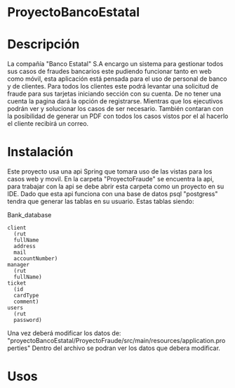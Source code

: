 # ProyectoBancoEstatal

# Descripción
La compañía "Banco Estatal" S.A encargo un sistema para gestionar todos sus casos de fraudes bancarios este pudiendo funcionar tanto en web como móvil, esta aplicación está pensada para el uso de personal de banco y de clientes.
Para todos los clientes este podrá levantar una solicitud de fraude para sus tarjetas iniciando sección con su cuenta. De no tener una cuenta la pagina dará la opción de registrarse.
Mientras que los ejecutivos podrán ver y solucionar los casos de ser necesario. También contaran con la posibilidad de generar un PDF con todos los casos vistos por el al hacerlo el cliente recibirá un correo.

# Instalación
Este proyecto usa una api Spring que tomara uso de las vistas para los casos web y movil.
En la carpeta "ProyectoFraude" se encuentra la api, para trabajar con la api se debe abrir esta carpeta como un proyecto en su IDE.
Dado que esta api funciona con una base de datos psql "postgress" tendra que generar las tablas en su usuario. Estas tablas siendo:

Bank_database

    client
      (rut
      fullName
      address
      mail
      accountNumber)
    manager
      (rut
      fullName)
    ticket
      (id
      cardType
      comment)
    users
      (rut
      password)
Una vez deberá modificar los datos de:
"proyectoBancoEstatal/ProyectoFraude/src/main/resources/application.properties"
Dentro del archivo se podran ver los datos que debera modificar.

# Usos

# 
